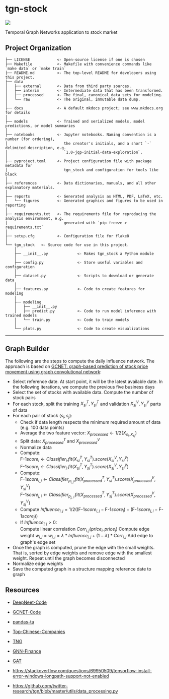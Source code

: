 # tgn-stock

<a target="_blank" href="https://cookiecutter-data-science.drivendata.org/">
    <img src="https://img.shields.io/badge/CCDS-Project%20template-328F97?logo=cookiecutter" />
</a>

Temporal Graph Networks application to stock market

## Project Organization

```
├── LICENSE            <- Open-source license if one is chosen
├── Makefile           <- Makefile with convenience commands like `make data` or `make train`
├── README.md          <- The top-level README for developers using this project.
├── data
│   ├── external       <- Data from third party sources.
│   ├── interim        <- Intermediate data that has been transformed.
│   ├── processed      <- The final, canonical data sets for modeling.
│   └── raw            <- The original, immutable data dump.
│
├── docs               <- A default mkdocs project; see www.mkdocs.org for details
│
├── models             <- Trained and serialized models, model predictions, or model summaries
│
├── notebooks          <- Jupyter notebooks. Naming convention is a number (for ordering),
│                         the creator's initials, and a short `-` delimited description, e.g.
│                         `1.0-jqp-initial-data-exploration`.
│
├── pyproject.toml     <- Project configuration file with package metadata for 
│                         tgn_stock and configuration for tools like black
│
├── references         <- Data dictionaries, manuals, and all other explanatory materials.
│
├── reports            <- Generated analysis as HTML, PDF, LaTeX, etc.
│   └── figures        <- Generated graphics and figures to be used in reporting
│
├── requirements.txt   <- The requirements file for reproducing the analysis environment, e.g.
│                         generated with `pip freeze > requirements.txt`
│
├── setup.cfg          <- Configuration file for flake8
│
└── tgn_stock   <- Source code for use in this project.
    │
    ├── __init__.py             <- Makes tgn_stock a Python module
    │
    ├── config.py               <- Store useful variables and configuration
    │
    ├── dataset.py              <- Scripts to download or generate data
    │
    ├── features.py             <- Code to create features for modeling
    │
    ├── modeling                
    │   ├── __init__.py 
    │   ├── predict.py          <- Code to run model inference with trained models          
    │   └── train.py            <- Code to train models
    │
    └── plots.py                <- Code to create visualizations
```

--------

## Graph Builder
The following are the steps to compute the daily influence network. The approach is based on [GCNET: graph-based prediction of stock price movement using graph convolutional network](https://arxiv.org/pdf/2203.11091v1):
- Select reference date. At start point, it will be the latest available date. In the following iterations, we compute the previous five business days
- Select the set of stocks with available data. Compute the number of stock pairs
- For each stock, split the training $X^T_{s{i}}, Y^T_{s{i}}$ and validation $X^V_{s{i}}, Y^V_{s{i}}$ parts of data
- For each pair of stock $(s_{i}, s_{j})$:
    - Check if data length respects the minimum required amount of data (e.g. 100 data points)
    - Average the two feature vector: $X_{processed} \gets 1/2(X_{s_{i}, X_{s{j}}})$
    - Split data: $X^T_{processed}$ and $X^V_{processed}$
    - Normalize data
    - Compute: \
        $\text{F-1} score_{i} \gets Classifier_{i}.fit(X^T_{s{i}}, Y^T_{s{i}}).score(X^V_{s{i}}, Y^V_{s{i}})$ \
        $\text{F-1} score_{j} \gets Classifier_{j}.fit(X^T_{s{j}}, Y^T_{s{j}}).score(X^V_{s{j}}, Y^V_{s{j}})$
    - Compute: \
        $\text{F-1} score_{i, j} \gets Classifier_{p_{i,j}}.fit(X^T_{processed}, Y^T_{s{i}}).score(X^V_{processed}, Y^V_{s{i}})$ \
        $\text{F-1} score_{j, i} \gets Classifier_{p_{j,i}}.fit(X^T_{processed}, Y^T_{s{j}}).score(X^V_{processed}, Y^V_{s{j}})$
    - Compute $Influence_{i,j} = 1/2((\text{F-1} score_{i, j}-\text{F-1} score_{i})+ (\text{F-1} score_{j, i}-\text{F-1} score_{j}))$
    - If $Influence_{i,j} > 0$: \
        Compute linear correlation $Corr_{i,j}(price_{i}, price_{j})$
        Compute edge weight $w_{i,j} = w_{j,i} = \lambda * Influence_{i,j} + (1-\lambda) * Corr_{i,j}$
        Add edge to graph's edge set
- Once the graph is computed, prune the edge with the small weights. That is, sorted by edge weights and remove edge with the smallest weight. Repeat until the graph becomes disconnected
- Normalize edge weights
- Save the computed graph in a structure mapping reference date to graph

## Resources
- [DeepNeet-Code](https://github.com/alireza-jafari/DeepNet-Code/blob/main/main.py)
- [GCNET-Code](https://github.com/alireza-jafari/GCNET-Code)
- [pandas-ta](https://github.com/twopirllc/pandas-ta?tab=readme-ov-file#momentum-41)
- [Top-Chinese-Companies](https://www.financecharts.com/screener/biggest-country-cn#:~:text=The%20most%20valuable%20company%20in%20China%20is%20Tencent,Commercial%20Bank%20of%20China%20%28IDCBY%29%20and%20Meituan%20%28MPNGY%29.)
- [TNG](https://github.com/twitter-research/tgn)
- [GNN-Finance](https://github.com/kyawlin/GNN-finance)
- [GAT](https://github.com/PetarV-/GAT)


- https://stackoverflow.com/questions/69950509/tensorflow-install-error-windows-longpath-support-not-enabled
- https://github.com/twitter-research/tgn/blob/master/utils/data_processing.py

